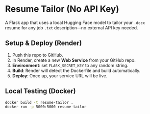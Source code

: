 # Resume Tailor (No API Key)

A Flask app that uses a local Hugging Face model to tailor your `.docx` resume for any job `.txt` description—no external API key needed.

## Setup & Deploy (Render)
1. Push this repo to GitHub.
2. In Render, create a new **Web Service** from your GitHub repo.
3. **Environment**: set `FLASK_SECRET_KEY` to any random string.
4. **Build**: Render will detect the Dockerfile and build automatically.
5. **Deploy**: Once up, your service URL will be live.

## Local Testing (Docker)
```bash
docker build -t resume-tailor .
docker run -p 5000:5000 resume-tailor
